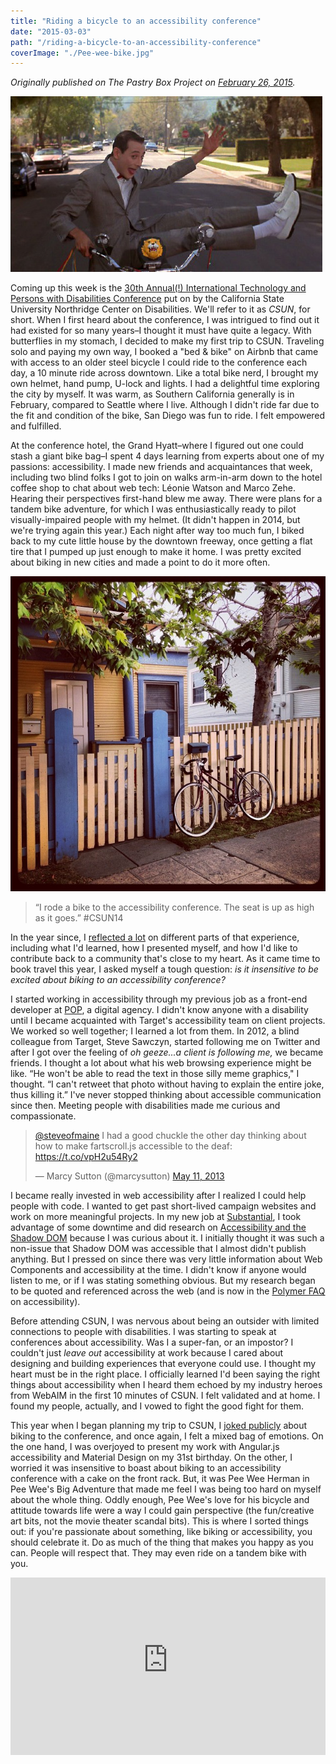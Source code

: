 ```yaml
---
title: "Riding a bicycle to an accessibility conference"
date: "2015-03-03"
path: "/riding-a-bicycle-to-an-accessibility-conference"
coverImage: "./Pee-wee-bike.jpg"
---
```


_Originally published on The Pastry Box Project on [February 26, 2015](https://the-pastry-box-project.net/marcy-sutton/2015-february-26 "Link opens in a new window")._

![Pee Wee Herman doing bike tricks immediately before crashing in Pee Wee's Big Adventure](./Pee-wee-bike.jpg)

Coming up this week is the [30th Annual(!) International Technology and Persons with Disabilities Conference](http://csunconference.org "Link opens in a new window") put on by the California State University Northridge Center on Disabilities. We'll refer to it as _CSUN_, for short. When I first heard about the conference, I was intrigued to find out it had existed for so many years–I thought it must have quite a legacy. With butterflies in my stomach, I decided to make my first trip to CSUN. Traveling solo and paying my own way, I booked a "bed & bike" on Airbnb that came with access to an older steel bicycle I could ride to the conference each day, a 10 minute ride across downtown. Like a total bike nerd, I brought my own helmet, hand pump, U-lock and lights. I had a delightful time exploring the city by myself. It was warm, as Southern California generally is in February, compared to Seattle where I live. Although I didn't ride far due to the fit and condition of the bike, San Diego was fun to ride. I felt empowered and fulfilled.

At the conference hotel, the Grand Hyatt–where I figured out one could stash a giant bike bag–I spent 4 days learning from experts about one of my passions: accessibility. I made new friends and acquaintances that week, including two blind folks I got to join on walks arm-in-arm down to the hotel coffee shop to chat about web tech: Léonie Watson and Marco Zehe. Hearing their perspectives first-hand blew me away. There were plans for a tandem bike adventure, for which I was enthusiastically ready to pilot visually-impaired people with my helmet. (It didn't happen in 2014, but we're trying again this year.) Each night after way too much fun, I biked back to my cute little house by the downtown freeway, once getting a flat tire that I pumped up just enough to make it home. I was pretty excited about biking in new cities and made a point to do it more often.

![My ancient rented bicycle](./2014-03-18_1395167761.jpg)

> “I rode a bike to the accessibility conference. The seat is up as high as it goes.” #CSUN14

In the year since, I [reflected a lot](http://substantial.com/blog/2014/04/09/csun-accessibility-conference-recap/ "Link opens in a new window") on different parts of that experience, including what I'd learned, how I presented myself, and how I'd like to contribute back to a community that's close to my heart. As it came time to book travel this year, I asked myself a tough question: _is it insensitive to be excited about biking to an accessibility conference?_

I started working in accessibility through my previous job as a front-end developer at [POP](http://popagency.com "Link opens in a new window"), a digital agency. I didn't know anyone with a disability until I became acquainted with Target's accessibility team on client projects. We worked so well together; I learned a lot from them. In 2012, a blind colleague from Target, Steve Sawczyn, started following me on Twitter and after I got over the feeling of _oh geeze...a client is following me,_ we became friends. I thought a lot about what his web browsing experience might be like. “He won't be able to read the text in those silly meme graphics," I thought. “I can't retweet that photo without having to explain the entire joke, thus killing it.” I've never stopped thinking about accessible communication since then. Meeting people with disabilities made me curious and compassionate.

<blockquote class="twitter-tweet" data-conversation="none" data-cards="hidden" lang="en"><p><a href="https://twitter.com/steveofmaine">@steveofmaine</a> I had a good chuckle the other day thinking about how to make fartscroll.js accessible to the deaf: <a href="https://t.co/vpH2u54Ry2">https://t.co/vpH2u54Ry2</a></p>— Marcy Sutton (@marcysutton) <a href="https://twitter.com/marcysutton/status/333323538574487553">May 11, 2013</a></blockquote>
<script async src="//platform.twitter.com/widgets.js" charset="utf-8"></script>

I became really invested in web accessibility after I realized I could help people with code. I wanted to get past short-lived campaign websites and work on more meaningful projects. In my new job at [Substantial](http://substantial.com "Link opens in a new window"), I took advantage of some downtime and did research on [Accessibility and the Shadow DOM](http://substantial.com/blog/2014/02/05/accessibility-and-the-shadow-dom/ "Link opens in a new window") because I was curious about it. I initially thought it was such a non-issue that Shadow DOM was accessible that I almost didn't publish anything. But I pressed on since there was very little information about Web Components and accessibility at the time. I didn't know if anyone would listen to me, or if I was stating something obvious. But my research began to be quoted and referenced across the web (and is now in the [Polymer FAQ](https://www.polymer-project.org/resources/faq.html#accessibility "Link opens in a new window") on accessibility). 

Before attending CSUN, I was nervous about being an outsider with limited connections to people with disabilities. I was starting to speak at conferences about accessibility. Was I a super-fan, or an impostor? I couldn't just _leave out_ accessibility at work because I cared about designing and building experiences that everyone could use. I thought my heart must be in the right place. I officially learned I'd been saying the right things about accessibility when I heard them echoed by my industry heroes from WebAIM in the first 10 minutes of CSUN. I felt validated and at home. I found my people, actually, and I vowed to fight the good fight for them.

This year when I began planning my trip to CSUN, I [joked publicly](https://twitter.com/marcysutton/status/551492284039307265 "Link opens in a new window") about biking to the conference, and once again, I felt a mixed bag of emotions. On the one hand, I was overjoyed to present my work with Angular.js accessibility and Material Design on my 31st birthday. On the other, I worried it was insensitive to boast about biking to an accessibility conference with a cake on the front rack. But, it was Pee Wee Herman in Pee Wee's Big Adventure that made me feel I was being too hard on myself about the whole thing. Oddly enough, Pee Wee's love for his bicycle and attitude towards life were a way I could gain perspective (the fun/creative art bits, not the movie theater scandal bits). This is where I sorted things out: if you're passionate about something, like biking or accessibility, you should celebrate it. Do as much of the thing that makes you happy as you can. People will respect that. They may even ride on a tandem bike with you.

<div style="padding: 56.25% 0 0 0; position: relative; margin-bottom: 1em;">
    <iframe style="position:absolute; top: 0; left: 0; width: 100%; height: 100%" src="https://www.youtube-nocookie.com/embed/vJXU7EVXs2A?rel=0" frameborder="0" title="Pee Wee's Big Adventure - Bike Flip" allowfullscreen></iframe>
</div>
